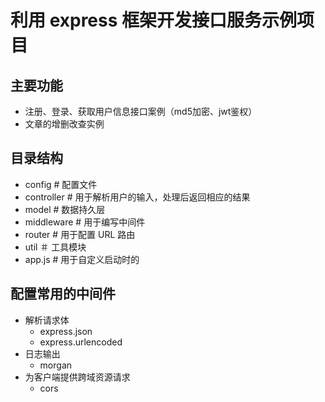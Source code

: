 # 利用 express 框架开发接口服务示例项目

## 主要功能
* 注册、登录、获取用户信息接口案例（md5加密、jwt鉴权）
* 文章的增删改查实例

## 目录结构

- config # 配置文件
- controller # 用于解析用户的输入，处理后返回相应的结果
- model # 数据持久层
- middleware # 用于编写中间件
- router # 用于配置 URL 路由
- util ＃ 工具模块
- app.js # 用于自定义启动时的

## 配置常用的中间件

* 解析请求体
  * express.json
  * express.urlencoded
* 日志输出
  * morgan
* 为客户端提供跨域资源请求
  * cors

